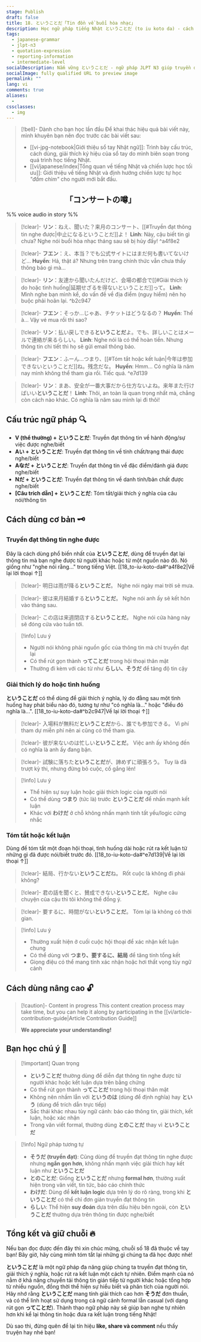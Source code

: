```yaml
---
stage: Publish
draft: false
title: 18. ということだ「Tin đồn về buổi hòa nhạc」
description: Học ngữ pháp tiếng Nhật ということだ (to iu koto da) - cách truyền đạt thông tin, giải thích và kết luận tự nhiên. Bao gồm cấu trúc, cách dùng chi tiết và ví dụ thực tế cho JLPT N3.
tags:
  - japanese-grammar
  - jlpt-n3
  - quotation-expression
  - reporting-information
  - intermediate-level
socialDescription: Nắm vững ということだ - ngữ pháp JLPT N3 giúp truyền đạt thông tin và kết luận tự nhiên như người bản xứ.
socialImage: fully qualified URL to preview image
permalink: ""
lang: vi
comments: true
aliases:
  - 
cssclasses:
  - img
---
```


> [!bell]- Dành cho bạn học lần đầu
> Để khai thác hiệu quả bài viết này, mình khuyên bạn nên đọc trước các bài viết sau:
> - [[vi-jpg-notebook|Giới thiệu sổ tay Nhật ngữ]]: Trình bày cấu trúc, cách dùng, giải thích ký hiệu của sổ tay do mình biên soạn trong quá trình học tiếng Nhật.   
> - [[vi/japanese/index|Tổng quan về tiếng Nhật và chiến lược học tối ưu]]: Giới thiệu về tiếng Nhật và định hướng chiến lược tự học *"đắm chìm"* cho người mới bắt đầu.

<h2 style="text-align:center">「コンサートの噂」</h2>

%% voice audio in story %%

> [!clear]- **リン**：ねえ、聞いた？来月のコンサート、[[#Truyền đạt thông tin nghe được|中止になるということだ]]よ！
> **Linh**: Này, cậu biết tin gì chưa? Nghe nói buổi hòa nhạc tháng sau sẽ bị hủy đấy!
^a4f8e2

> [!clear]- **フエン**：え、本当？でも公式サイトにはまだ何も書いてないけど...
> **Huyền**: Hả, thật á? Nhưng trên trang chính thức vẫn chưa thấy thông báo gì mà...

> [!clear]- **リン**：友達から聞いたんだけど、会場の都合で[[#Giải thích lý do hoặc tình huống|延期せざるを得ないということだ]]って。
> **Linh**: Mình nghe bạn mình kể, do vấn đề về địa điểm (nguy hiểm) nên họ buộc phải hoãn lại.
^b2c947

> [!clear]- **フエン**：そっか...じゃあ、チケットはどうなるの？
> **Huyền**: Thế à... Vậy vé mua rồi thì sao?

> [!clear]- **リン**：払い戻しできる**ということだ**よ。でも、詳しいことはメールで連絡が来るらしい。
> **Linh**: Nghe nói là có thể hoàn tiền. Nhưng thông tin chi tiết thì họ sẽ gửi email thông báo.

> [!clear]- **フエン**：ふーん...つまり、[[#Tóm tắt hoặc kết luận|今年は参加できないということだ]]ね。残念だな。
> **Huyền**: Hmm... Có nghĩa là năm nay mình không thể tham gia rồi. Tiếc quá.
^e7d139

> [!clear]- **リン**：まあ、安全が一番大事だから仕方ないよね。来年また行けばいい**ということだ**！
> **Linh**: Thôi, an toàn là quan trọng nhất mà, chẳng còn cách nào khác. Có nghĩa là năm sau mình lại đi thôi!

## Cấu trúc ngữ pháp 🔍
- **V (thể thường) + ということだ**: Truyền đạt thông tin về hành động/sự việc được nghe/biết
- **Aい + ということだ**: Truyền đạt thông tin về tính chất/trạng thái được nghe/biết
- **A~~な~~だ + ということだ**: Truyền đạt thông tin về đặc điểm/đánh giá được nghe/biết
- **Nだ + ということだ**: Truyền đạt thông tin về danh tính/bản chất được nghe/biết
- **[Câu trích dẫn] + ということだ**: Tóm tắt/giải thích ý nghĩa của câu nói/thông tin

## Cách dùng cơ bản 🗝️

### Truyền đạt thông tin nghe được
Đây là cách dùng phổ biến nhất của **ということだ**, dùng để truyền đạt lại thông tin mà bạn nghe được từ người khác hoặc từ một nguồn nào đó. Nó giống như "nghe nói rằng..." trong tiếng Việt. [[18_to-iu-koto-da#^a4f8e2|Về lại lời thoại ↑]]

> [!clear]- 明日は雨が降る**ということだ**。
> Nghe nói ngày mai trời sẽ mưa.

> [!clear]- 彼は来月結婚する**ということだ**。
> Nghe nói anh ấy sẽ kết hôn vào tháng sau.

> [!clear]- この店は来週閉店する**ということだ**。
> Nghe nói cửa hàng này sẽ đóng cửa vào tuần tới.

> [!info] Lưu ý
> - Người nói không phải nguồn gốc của thông tin mà chỉ truyền đạt lại
> - Có thể rút gọn thành **ってことだ** trong hội thoại thân mật
> - Thường đi kèm với các từ như **らしい、そうだ** để tăng độ tin cậy

### Giải thích lý do hoặc tình huống
**ということだ** có thể dùng để giải thích ý nghĩa, lý do đằng sau một tình huống hay phát biểu nào đó, tương tự như "có nghĩa là..." hoặc "điều đó nghĩa là...". [[18_to-iu-koto-da#^b2c947|Về lại lời thoại ↑]]

> [!clear]- 入場料が無料だ**ということだ**から、誰でも参加できる。
> Vì phí tham dự miễn phí nên ai cũng có thể tham gia.

> [!clear]- 彼が来ないのは忙しい**ということだ**。
> Việc anh ấy không đến có nghĩa là anh ấy đang bận.

> [!clear]- 試験に落ちた**ということだ**が、諦めずに頑張ろう。
> Tuy là đã trượt kỳ thi, nhưng đừng bỏ cuộc, cố gắng lên!

> [!info] Lưu ý
> - Thể hiện sự suy luận hoặc giải thích logic của người nói
> - Có thể dùng **つまり** (tức là) trước **ということだ** để nhấn mạnh kết luận
> - Khác với **わけだ** ở chỗ không nhấn mạnh tính tất yếu/logic cứng nhắc

### Tóm tắt hoặc kết luận
Dùng để tóm tắt một đoạn hội thoại, tình huống dài hoặc rút ra kết luận từ những gì đã được nói/biết trước đó. [[18_to-iu-koto-da#^e7d139|Về lại lời thoại ↑]]

> [!clear]- 結局、行かない**ということだ**ね。
> Rốt cuộc là không đi phải không?

> [!clear]- 君の話を聞くと、賛成できない**ということだ**。
> Nghe câu chuyện của cậu thì tôi không thể đồng ý.

> [!clear]- 要するに、時間がない**ということだ**。
> Tóm lại là không có thời gian.

> [!info] Lưu ý
> - Thường xuất hiện ở cuối cuộc hội thoại để xác nhận kết luận chung
> - Có thể dùng với **つまり、要するに、結局** để tăng tính tổng kết
> - Giọng điệu có thể mang tính xác nhận hoặc hơi thất vọng tùy ngữ cảnh

## Cách dùng nâng cao 🔓

> [!caution]- Content in progress
> This content creation process may take time, but you can help it along by participating in the [[vi/article-contribution-guide|Article Contribution Guide]]
>
> **We appreciate your understanding!**

## Bạn học chú ý 👀

> [!important] Quan trọng
> - **ということだ** thường dùng để diễn đạt thông tin nghe được từ người khác hoặc kết luận dựa trên bằng chứng
> - Có thể rút gọn thành **ってことだ** trong hội thoại thân mật
> - Không nên nhầm lẫn với **というのは** (dùng để định nghĩa) hay **という** (dùng để trích dẫn trực tiếp)
> - Sắc thái khác nhau tùy ngữ cảnh: báo cáo thông tin, giải thích, kết luận, hoặc xác nhận
> - Trong văn viết formal, thường dùng **とのことだ** thay vì **ということだ**

> [!info] Ngữ pháp tương tự
> - **そうだ (truyền đạt)**: Cũng dùng để truyền đạt thông tin nghe được nhưng **ngắn gọn hơn**, không nhấn mạnh việc giải thích hay kết luận như **ということだ**
> - **とのことだ**: Giống **ということだ** nhưng **formal hơn**, thường xuất hiện trong văn viết, tin tức, báo cáo chính thức
> - **わけだ**: Dùng để **kết luận logic** dựa trên lý do rõ ràng, trong khi **ということだ** có thể chỉ đơn giản truyền đạt thông tin
> - **らしい**: Thể hiện **suy đoán** dựa trên dấu hiệu bên ngoài, còn **ということだ** thường dựa trên thông tin được nghe/biết

## Tổng kết và giữ chuỗi 🔥
Nếu bạn đọc được đến đây thì xin chúc mừng, chuỗi số 18 đã thuộc về tay bạn! Bây giờ, hãy cùng mình tóm tắt lại những gì chúng ta đã học được nhé!

**ということだ** là một ngữ pháp đa năng giúp chúng ta truyền đạt thông tin, giải thích ý nghĩa, hoặc rút ra kết luận một cách tự nhiên. Điểm mạnh của nó nằm ở khả năng chuyển tải thông tin gián tiếp từ người khác hoặc tổng hợp từ nhiều nguồn, đồng thời thể hiện sự hiểu biết và phân tích của người nói. Hãy nhớ rằng **ということだ** mang tính giải thích cao hơn **そうだ** đơn thuần, và có thể linh hoạt sử dụng trong cả ngữ cảnh formal lẫn casual (với dạng rút gọn **ってことだ**). Thành thạo ngữ pháp này sẽ giúp bạn nghe tự nhiên hơn khi kể lại thông tin hoặc đưa ra kết luận trong tiếng Nhật!

Dù sao thì, đừng quên để lại tín hiệu **like, share và comment** nếu thấy truyện hay nhé bạn!
